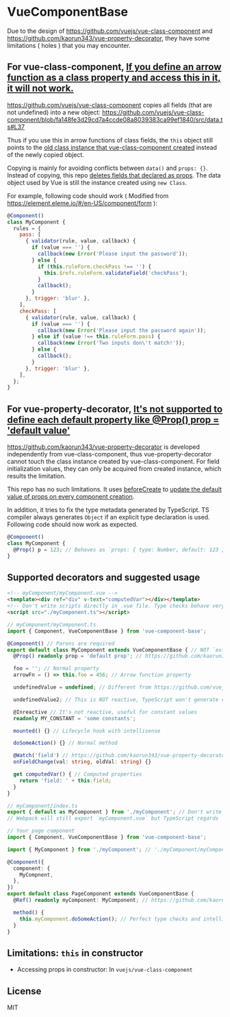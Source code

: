 # VueComponentBase

Due to the design of https://github.com/vuejs/vue-class-component and https://github.com/kaorun343/vue-property-decorator, they have some limitations ( holes ) that you may encounter.

## For vue-class-component, [If you define an arrow function as a class property and access this in it, it will not work.](https://github.com/vuejs/vue-class-component#caveats-of-class-properties)

https://github.com/vuejs/vue-class-component copies all fields (that are not undefined) into a new object: https://github.com/vuejs/vue-class-component/blob/fa148fe3d29cd7a4ccde08a8039383ca99ef1840/src/data.ts#L37

Thus if you use this in arrow functions of class fields, the `this` object still points to the [old class instance that vue-class-component created](https://github.com/vuejs/vue-class-component/blob/fa148fe3d29cd7a4ccde08a8039383ca99ef1840/src/data.ts#L31) instead of the newly copied object.

Copying is mainly for avoiding conflicts between `data()` and `props: {}`. Instead of copying, this repo [deletes fields that declared as props](https://github.com/CarterLi/vue-component-base/blob/975756ec1e1c4f79009b9c10ab5712cbe9c33101/index.ts#L109). The data object used by Vue is still the instance created using `new Class`.

For example, following code should work ( Modified from https://element.eleme.io/#/en-US/component/form ):

```js
@Component()
class MyComponent {
  rules = {
    pass: [
      { validator(rule, value, callback) {
        if (value === '') {
          callback(new Error('Please input the password'));
        } else {
          if (this.ruleForm.checkPass !== '') {
            this.$refs.ruleForm.validateField('checkPass');
          }
          callback();
        }
      }, trigger: 'blur' },
    ],
    checkPass: [
      { validator(rule, value, callback) {
        if (value === '') {
          callback(new Error('Please input the password again'));
        } else if (value !== this.ruleForm.pass) {
          callback(new Error('Two inputs don\'t match!'));
        } else {
          callback();
        }
      }, trigger: 'blur' },
    ],
  };
}
```

## For vue-property-decorator, [It's not supported to define each default property like @Prop() prop = 'default value'](https://github.com/kaorun343/vue-property-decorator#each-props-default-value-need-to-be-defined-as-same-as-the-example-code-shown-in-above)

https://github.com/kaorun343/vue-property-decorator is developed independently from vue-class-component, thus vue-property-decorator cannot touch the class instance created by vue-class-component. For field initialization values, they can only be acquired from created instance, which results the limitation.

This repo has no such limitations. It uses [beforeCreate](https://vuejs.org/v2/api/#beforeCreate) to [update the default value of props on every component creation](https://github.com/CarterLi/vue-component-base/blob/c1b394bd09639298bf2133affc5ab96b466bd547/index.ts#L93).

In addition, it tries to fix the type metadata generated by TypeScript. TS compiler always generates `Object` if an explicit type declaration is used. Following code should now work as expected.

```ts
@Component()
class MyComponent {
  @Prop() p = 123; // Behaves as `props: { type: Number, default: 123 }`
}
```

## Supported decorators and suggested usage

```html
<!-- myComponent/myComponent.vue -->
<template><div ref="div" v-text="computedVar"></div></template>
<!-- Don't write scripts directly in .vue file. Type checks behave very strange in `.vue` file -->
<script src="./myComponent.ts"></script>
```

```ts
// myComponent/myComponent.ts
import { Component, VueComponentBase } from 'vue-component-base';

@Component() // Parens are required
export default class MyComponent extends VueComponentBase { // NOT `extends Vue` because the constructor of Vue does extra works which are not needed in our class
  @Prop() readonly prop = 'default prop'; // https://github.com/kaorun343/vue-property-decorator#Prop

  foo = ''; // Normal property
  arrowFn = () => this.foo = 456; // Arrow function property

  undefinedValue = undefined; // Different from https://github.com/vuejs/vue-class-component#undefined-will-not-be-reactive, this is reactive

  undefinedValue2; // This is NOT reactive, TypeScript won't generate code for fields that have no init value. ( while babel and the standard do )

  @Inreactive // It's not reactive, useful for constant values
  readonly MY_CONSTANT = 'some constants';

  mounted() {} // Lifecycle hook with intellisense

  doSomeAction() {} // Normal method

  @Watch('field') // https://github.com/kaorun343/vue-property-decorator#-watchpath-string-options-watchoptions---decorator
  onFieldChange(val: string, oldVal: string) {}

  get computedVar() { // Computed properties
    return 'field: ' + this.field;
  }
}
```

```ts
// myComponent/index.ts
export { default as MyComponent } from './myComponent'; // Don't write './myComponent.vue'.
// Webpack will still export `myComponent.vue` but TypeScript regards './myComponent' as `myComponent.ts`, thus the component class type works
```

```ts
// Your page component
import { Component, VueComponentBase } from 'vue-component-base';

import { MyComponent } from './myComponent'; // './myComponent/myComponent.vue' with type `import('./myComponent/myComponent.ts').default`

@Component({
  component: {
    MyCompnent,
  },
})
export default class PageComponent extends VueComponentBase {
  @Ref() readonly myComponent: MyComponent; // https://github.com/kaorun343/vue-property-decorator#-refrefkey-string-decorator

  method() {
    this.myComponent.doSomeAction(); // Perfect type checks and intellisense
  }
}
```

## Limitations: `this` in constructor

* Accessing props in constructor: In `vuejs/vue-class-component`

## License

MIT
